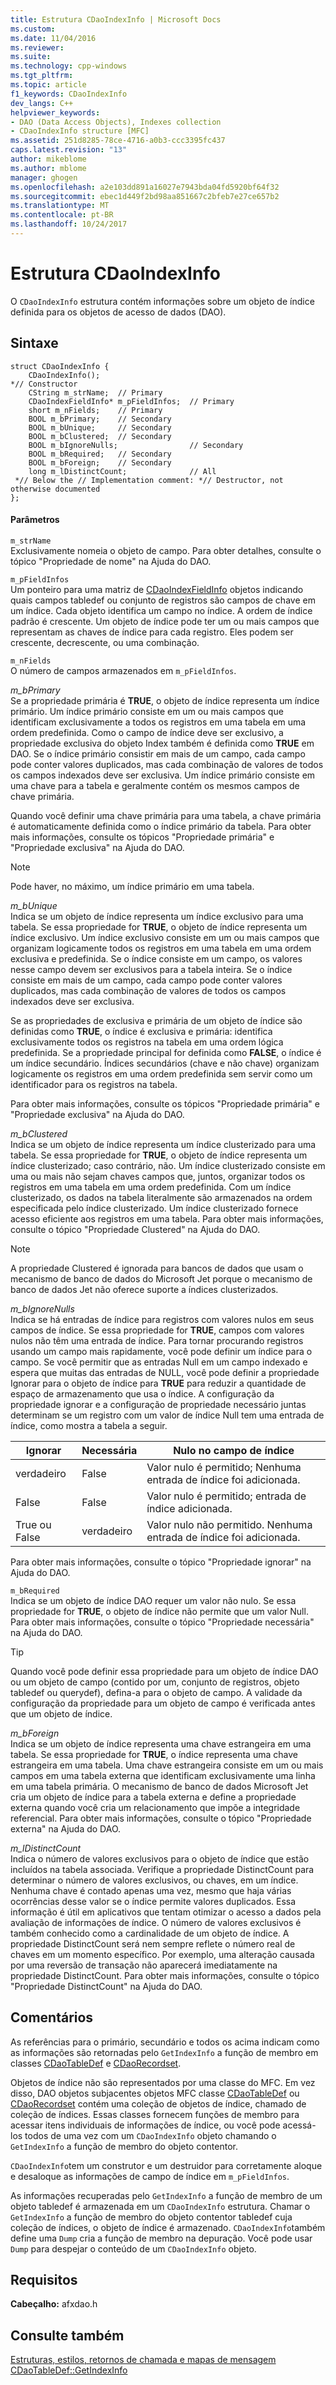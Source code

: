 ```yaml
---
title: Estrutura CDaoIndexInfo | Microsoft Docs
ms.custom: 
ms.date: 11/04/2016
ms.reviewer: 
ms.suite: 
ms.technology: cpp-windows
ms.tgt_pltfrm: 
ms.topic: article
f1_keywords: CDaoIndexInfo
dev_langs: C++
helpviewer_keywords:
- DAO (Data Access Objects), Indexes collection
- CDaoIndexInfo structure [MFC]
ms.assetid: 251d8285-78ce-4716-a0b3-ccc3395fc437
caps.latest.revision: "13"
author: mikeblome
ms.author: mblome
manager: ghogen
ms.openlocfilehash: a2e103dd891a16027e7943bda04fd5920bf64f32
ms.sourcegitcommit: ebec1d449f2bd98aa851667c2bfeb7e27ce657b2
ms.translationtype: MT
ms.contentlocale: pt-BR
ms.lasthandoff: 10/24/2017
---
```

# <a name="cdaoindexinfo-structure"></a>Estrutura CDaoIndexInfo
O `CDaoIndexInfo` estrutura contém informações sobre um objeto de índice definida para os objetos de acesso de dados (DAO).  
  
## <a name="syntax"></a>Sintaxe  
  
```  
struct CDaoIndexInfo {  
    CDaoIndexInfo();
*// Constructor  
    CString m_strName;  // Primary  
    CDaoIndexFieldInfo* m_pFieldInfos;  // Primary  
    short m_nFields;    // Primary  
    BOOL m_bPrimary;    // Secondary  
    BOOL m_bUnique;     // Secondary  
    BOOL m_bClustered;  // Secondary  
    BOOL m_bIgnoreNulls;                // Secondary  
    BOOL m_bRequired;   // Secondary  
    BOOL m_bForeign;    // Secondary  
    long m_lDistinctCount;              // All  
 *// Below the // Implementation comment: *// Destructor, not otherwise documented  
};   
```  
  
#### <a name="parameters"></a>Parâmetros  
 `m_strName`  
 Exclusivamente nomeia o objeto de campo. Para obter detalhes, consulte o tópico "Propriedade de nome" na Ajuda do DAO.  
  
 `m_pFieldInfos`  
 Um ponteiro para uma matriz de [CDaoIndexFieldInfo](../../mfc/reference/cdaoindexfieldinfo-structure.md) objetos indicando quais campos tabledef ou conjunto de registros são campos de chave em um índice. Cada objeto identifica um campo no índice. A ordem de índice padrão é crescente. Um objeto de índice pode ter um ou mais campos que representam as chaves de índice para cada registro. Eles podem ser crescente, decrescente, ou uma combinação.  
  
 `m_nFields`  
 O número de campos armazenados em `m_pFieldInfos`.  
  
 *m_bPrimary*  
 Se a propriedade primária é **TRUE**, o objeto de índice representa um índice primário. Um índice primário consiste em um ou mais campos que identificam exclusivamente a todos os registros em uma tabela em uma ordem predefinida. Como o campo de índice deve ser exclusivo, a propriedade exclusiva do objeto Index também é definida como **TRUE** em DAO. Se o índice primário consistir em mais de um campo, cada campo pode conter valores duplicados, mas cada combinação de valores de todos os campos indexados deve ser exclusiva. Um índice primário consiste em uma chave para a tabela e geralmente contém os mesmos campos de chave primária.  
  
 Quando você definir uma chave primária para uma tabela, a chave primária é automaticamente definida como o índice primário da tabela. Para obter mais informações, consulte os tópicos "Propriedade primária" e "Propriedade exclusiva" na Ajuda do DAO.  
  
> [!NOTE]
>  Pode haver, no máximo, um índice primário em uma tabela.  
  
 *m_bUnique*  
 Indica se um objeto de índice representa um índice exclusivo para uma tabela. Se essa propriedade for **TRUE**, o objeto de índice representa um índice exclusivo. Um índice exclusivo consiste em um ou mais campos que organizam logicamente todos os registros em uma tabela em uma ordem exclusiva e predefinida. Se o índice consiste em um campo, os valores nesse campo devem ser exclusivos para a tabela inteira. Se o índice consiste em mais de um campo, cada campo pode conter valores duplicados, mas cada combinação de valores de todos os campos indexados deve ser exclusiva.  
  
 Se as propriedades de exclusiva e primária de um objeto de índice são definidas como **TRUE**, o índice é exclusiva e primária: identifica exclusivamente todos os registros na tabela em uma ordem lógica predefinida. Se a propriedade principal for definida como **FALSE**, o índice é um índice secundário. Índices secundários (chave e não chave) organizam logicamente os registros em uma ordem predefinida sem servir como um identificador para os registros na tabela.  
  
 Para obter mais informações, consulte os tópicos "Propriedade primária" e "Propriedade exclusiva" na Ajuda do DAO.  
  
 *m_bClustered*  
 Indica se um objeto de índice representa um índice clusterizado para uma tabela. Se essa propriedade for **TRUE**, o objeto de índice representa um índice clusterizado; caso contrário, não. Um índice clusterizado consiste em uma ou mais não sejam chaves campos que, juntos, organizar todos os registros em uma tabela em uma ordem predefinida. Com um índice clusterizado, os dados na tabela literalmente são armazenados na ordem especificada pelo índice clusterizado. Um índice clusterizado fornece acesso eficiente aos registros em uma tabela. Para obter mais informações, consulte o tópico "Propriedade Clustered" na Ajuda do DAO.  
  
> [!NOTE]
>  A propriedade Clustered é ignorada para bancos de dados que usam o mecanismo de banco de dados do Microsoft Jet porque o mecanismo de banco de dados Jet não oferece suporte a índices clusterizados.  
  
 *m_bIgnoreNulls*  
 Indica se há entradas de índice para registros com valores nulos em seus campos de índice. Se essa propriedade for **TRUE**, campos com valores nulos não têm uma entrada de índice. Para tornar procurando registros usando um campo mais rapidamente, você pode definir um índice para o campo. Se você permitir que as entradas Null em um campo indexado e espera que muitas das entradas de NULL, você pode definir a propriedade Ignorar para o objeto de índice para **TRUE** para reduzir a quantidade de espaço de armazenamento que usa o índice. A configuração da propriedade ignorar e a configuração de propriedade necessário juntas determinam se um registro com um valor de índice Null tem uma entrada de índice, como mostra a tabela a seguir.  
  
|Ignorar|Necessária|Nulo no campo de índice|  
|-----------------|--------------|-------------------------|  
|verdadeiro|False|Valor nulo é permitido; Nenhuma entrada de índice foi adicionada.|  
|False|False|Valor nulo é permitido; entrada de índice adicionada.|  
|True ou False|verdadeiro|Valor nulo não permitido. Nenhuma entrada de índice foi adicionada.|  
  
 Para obter mais informações, consulte o tópico "Propriedade ignorar" na Ajuda do DAO.  
  
 `m_bRequired`  
 Indica se um objeto de índice DAO requer um valor não nulo. Se essa propriedade for **TRUE**, o objeto de índice não permite que um valor Null. Para obter mais informações, consulte o tópico "Propriedade necessária" na Ajuda do DAO.  
  
> [!TIP]
>  Quando você pode definir essa propriedade para um objeto de índice DAO ou um objeto de campo (contido por um, conjunto de registros, objeto tabledef ou querydef), defina-a para o objeto de campo. A validade da configuração da propriedade para um objeto de campo é verificada antes que um objeto de índice.  
  
 *m_bForeign*  
 Indica se um objeto de índice representa uma chave estrangeira em uma tabela. Se essa propriedade for **TRUE**, o índice representa uma chave estrangeira em uma tabela. Uma chave estrangeira consiste em um ou mais campos em uma tabela externa que identificam exclusivamente uma linha em uma tabela primária. O mecanismo de banco de dados Microsoft Jet cria um objeto de índice para a tabela externa e define a propriedade externa quando você cria um relacionamento que impõe a integridade referencial. Para obter mais informações, consulte o tópico "Propriedade externa" na Ajuda do DAO.  
  
 *m_lDistinctCount*  
 Indica o número de valores exclusivos para o objeto de índice que estão incluídos na tabela associada. Verifique a propriedade DistinctCount para determinar o número de valores exclusivos, ou chaves, em um índice. Nenhuma chave é contado apenas uma vez, mesmo que haja várias ocorrências desse valor se o índice permite valores duplicados. Essa informação é útil em aplicativos que tentam otimizar o acesso a dados pela avaliação de informações de índice. O número de valores exclusivos é também conhecido como a cardinalidade de um objeto de índice. A propriedade DistinctCount será nem sempre reflete o número real de chaves em um momento específico. Por exemplo, uma alteração causada por uma reversão de transação não aparecerá imediatamente na propriedade DistinctCount. Para obter mais informações, consulte o tópico "Propriedade DistinctCount" na Ajuda do DAO.  
  
## <a name="remarks"></a>Comentários  
 As referências para o primário, secundário e todos os acima indicam como as informações são retornadas pelo `GetIndexInfo` a função de membro em classes [CDaoTableDef](../../mfc/reference/cdaotabledef-class.md#getindexinfo) e [CDaoRecordset](../../mfc/reference/cdaorecordset-class.md#getindexinfo).  
  
 Objetos de índice não são representados por uma classe do MFC. Em vez disso, DAO objetos subjacentes objetos MFC classe [CDaoTableDef](../../mfc/reference/cdaotabledef-class.md) ou [CDaoRecordset](../../mfc/reference/cdaorecordset-class.md) contém uma coleção de objetos de índice, chamado de coleção de índices. Essas classes fornecem funções de membro para acessar itens individuais de informações de índice, ou você pode acessá-los todos de uma vez com um `CDaoIndexInfo` objeto chamando o `GetIndexInfo` a função de membro do objeto contentor.  
  
 `CDaoIndexInfo`tem um construtor e um destruidor para corretamente aloque e desaloque as informações de campo de índice em `m_pFieldInfos`.  
  
 As informações recuperadas pelo `GetIndexInfo` a função de membro de um objeto tabledef é armazenada em um `CDaoIndexInfo` estrutura. Chamar o `GetIndexInfo` a função de membro do objeto contentor tabledef cuja coleção de índices, o objeto de índice é armazenado. `CDaoIndexInfo`também define uma `Dump` cria a função de membro na depuração. Você pode usar `Dump` para despejar o conteúdo de um `CDaoIndexInfo` objeto.  
  
## <a name="requirements"></a>Requisitos  
 **Cabeçalho:** afxdao.h  
  
## <a name="see-also"></a>Consulte também  
 [Estruturas, estilos, retornos de chamada e mapas de mensagem](../../mfc/reference/structures-styles-callbacks-and-message-maps.md)   
 [CDaoTableDef::GetIndexInfo](../../mfc/reference/cdaotabledef-class.md#getindexinfo)

